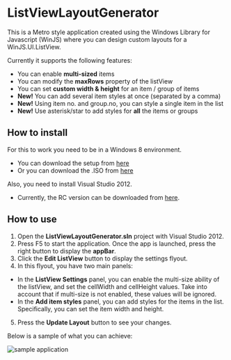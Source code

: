 ListViewLayoutGenerator
=======================

This is a Metro style application created using the Windows Library for Javascript (WinJS) where you can design custom layouts for a WinJS.UI.ListView.

Currently it supports the following features:
 * You can enable **multi-sized** items
 * You can modify the **maxRows** property of the listView
 * You can set **custom width & height** for an item / group of items
 * **New!** You can add several item styles at once (separated by a comma)
 * **New!** Using item no. and group.no, you can style a single item in the list
 * **New!** Use asterisk/star to add styles for **all** the items or groups
 
## How to install

For this to work you need to be in a Windows 8 environment.
 * You can download the setup from [here](http://windows.microsoft.com/en-US/windows-8/download)
 * Or you can download the .ISO from [here](http://windows.microsoft.com/en-US/windows-8/iso/)

Also, you need to install Visual Studio 2012.
 * Currently, the RC version can be downloaded from [here](http://www.microsoft.com/visualstudio/11/en-us).

## How to use

1. Open the **ListViewLayoutGenerator.sln** project with Visual Studio 2012.
2. Press F5 to start the application. Once the app is launched, press the right button to display the **appBar**.
3. Click the **Edit ListView** button to display the settings flyout.
4. In this flyout, you have two main panels:
 * In the **ListView Settings** panel, you can enable the multi-size ability of the listView, and set the cellWidth and cellHeight values. Take into account that if multi-size is not enabled, these values will be ignored.
 * In the **Add item styles** panel, you can add styles for the items in the list. Specifically, you can set the item width and height.

5. Press the **Update Layout** button to see your changes. 


Below is a sample of what you can achieve:

![sample application](https://github.com/nanovazquez/listview-layout-generator/raw/master/sample.png)